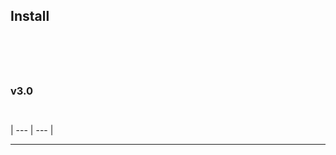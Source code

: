 


## Install


```sh
```


```js

```


```js

```



```js
```



```js
```


### v3.0









```sh
```





```sh
```






| --- | --- |






***

